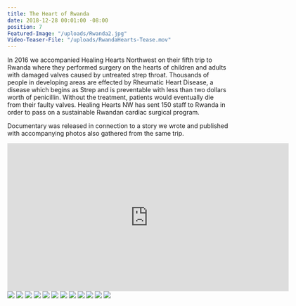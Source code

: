 ```yaml
---
title: The Heart of Rwanda
date: 2018-12-28 00:01:00 -08:00
position: 7
Featured-Image: "/uploads/Rwanda2.jpg"
Video-Teaser-File: "/uploads/RwandaHearts-Tease.mov"
---
```


In 2016 we accompanied Healing Hearts Northwest on their fifth trip to Rwanda where they performed surgery on the hearts of children and adults with damaged valves caused by untreated strep throat. Thousands of people in developing areas are effected by Rheumatic Heart Disease, a disease which begins as Strep and is preventable with less than two dollars worth of penicillin. Without the treatment, patients would eventually die from their faulty valves. Healing Hearts NW has sent 150 staff to Rwanda in order to pass on a sustainable Rwandan cardiac surgical program. 

Documentary was released in connection to a story we wrote and published with accompanying photos also gathered from the same trip. 

<iframe src="https://player.vimeo.com/video/303786933" width="640" height="337" frameborder="0" allowfullscreen></iframe>


<div class="gallery" data-columns="3">
<img src="/uploads/FT-Website-Screenshots-1054.jpg" />
<img src="/uploads/FT-Website-Screenshots-1055.jpg" />
<img src="/uploads/FT-Website-Screenshots-1056.jpg" />
<img src="/uploads/FT-Website-Screenshots-1057.jpg" />
<img src="/uploads/FT-Website-Screenshots-1058.jpg" />
<img src="/uploads/FT-Website-Screenshots-1060.jpg" />
<img src="/uploads/FT-Website-Screenshots-1061.jpg" />
<img src="/uploads/FT-Website-Screenshots-1067.jpg" />
<img src="/uploads/FT-Website-Screenshots-1066.jpg" />
<img src="/uploads/FT-Website-Screenshots-1068.jpg" />
<img src="/uploads/FT-Website-Screenshots-1053.jpg" />
<img src="/uploads/FT-Website-Screenshots-1049.jpg" />
</div>
